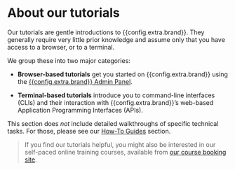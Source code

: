 # About our tutorials

Our tutorials are gentle introductions to {{config.extra.brand}}. They
generally require very little prior knowledge and assume only that you
have access to a browser, or to a terminal.

We group these into two major categories:

* **Browser-based tutorials** get you started on
  {{config.extra.brand}} using the
  [{{config.extra.brand}} Admin Panel](https://admin.{{config.extra.brand_domain}}/).

* **Terminal-based tutorials** introduce you to command-line
  interfaces (CLIs) and their interaction with
  {{config.extra.brand}}’s web-based Application Programming
  Interfaces (APIs).

This section does *not* include detailed walkthroughs of specific
technical tasks. For those, please see our [How-To
Guides](../How-To_Guides/index.md) section.

> If you find our tutorials helpful, you might also be interested in
> our self-paced online training courses, available from [our course
> booking site](https://shop.{{config.extra.company_domain}}).
